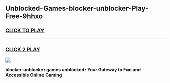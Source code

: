 
## Unblocked-Games-blocker-unblocker-Play-Free-9hhxo
<h3>
<a href="https://premium76.site?title=blocker-unblocker&ref=20M">CLICK TO PLAY</a></h3>
<hr>

<h3>
<a href="https://premium76.site?title=blocker-unblocker&ref=20M">CLICK 2 PLAY</a>
  
</h3>

<a href="https://premium76.site?title=blocker-unblocker&ref=19M"><img src="https://clearcache.store/games.png"></a>


**blocker-unblocker games unblocked: Your Gateway to Fun and Accessible Online Gaming**
